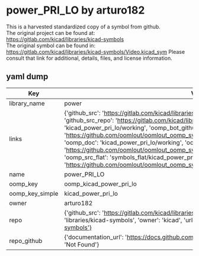# power_PRI_LO by arturo182  
This is a harvested standardized copy of a symbol from github.  
The original project can be found at:  
https://gitlab.com/kicad/libraries/kicad-symbols  
The original symbol can be found in:
https://gitlab.com/kicad/libraries/kicad-symbols/Video.kicad_sym
Please consult that link for additional, details, files, and license information.  
## yaml dump  
| Key | Value |  
| --- | --- |  
| library_name | power |  
| links | {'github_src': 'https://gitlab.com/kicad/libraries/kicad-symbols/Video.kicad_sym', 'github_src_repo': 'https://gitlab.com/kicad/libraries/kicad-symbols', 'oomp_bot': 'kicad_power_pri_lo/working', 'oomp_bot_github': 'https://github.com/oomlout/oomlout_oomp_symbol_bot/tree/main/kicad_power_pri_lo/working', 'oomp_doc': 'kicad_power_pri_lo/working', 'oomp_doc_github': 'https://github.com/oomlout/oomlout_oomp_symbol_doc/tree/main/kicad_power_pri_lo/working', 'oomp_src_flat': 'symbols_flat/kicad_power_pri_lo/working', 'oomp_src_flat_github': 'https://github.com/oomlout/oomlout_oomp_symbol_src/tree/main/kicad_power_pri_lo/working'} |  
| name | power_PRI_LO |  
| oomp_key | oomp_kicad_power_pri_lo |  
| oomp_key_simple | kicad_power_pri_lo |  
| owner | arturo182 |  
| repo | {'github_src': 'https://gitlab.com/kicad/libraries/kicad-symbols/Video.kicad_sym', 'name': 'libraries/kicad-symbols', 'owner': 'kicad', 'url': 'https://gitlab.com/kicad/libraries/kicad-symbols'} |  
| repo_github | {'documentation_url': 'https://docs.github.com/rest/repos/repos#get-a-repository', 'message': 'Not Found'} |  

